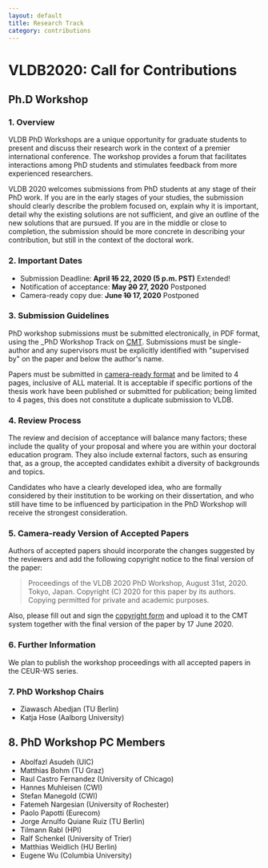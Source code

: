 ```yaml
---
layout: default
title: Research Track
category: contributions
---
```


# VLDB2020: Call for Contributions

## Ph.D Workshop

### 1. Overview
VLDB PhD Workshops are a unique opportunity for graduate students to present and discuss their research work in the context of a premier international conference. The workshop provides a forum that facilitates interactions among PhD students and stimulates feedback from more experienced researchers.

VLDB 2020 welcomes submissions from PhD students at any stage of their PhD work. If you are in the early stages of your studies, the submission should clearly describe the problem focused on, explain why it is important, detail why the existing solutions are not sufficient, and give an outline of the new solutions that are pursued. If you are in the middle or close to completion, the submission should be more concrete in describing your contribution, but still in the context of the doctoral work.

### 2. Important Dates

* Submission Deadline: **April <s>15</s> 22, 2020 (5 p.m. PST)** <span class="badge">Extended!</span>
* Notification of acceptance: **May <s>20</s> 27, 2020** <span class="badge">Postponed</span>
* Camera-ready copy due: **June <s>10</s> 17, 2020** <span class="badge">Postponed</span>

### 3. Submission Guidelines

PhD workshop submissions must be submitted electronically, in PDF format, using the _PhD Workshop Track on [CMT](https://cmt3.research.microsoft.com/VLDB2020/). Submissions must be single-author and any supervisors must be explicitly identified with "supervised by" on the paper and below the author's name.

Papers must be submitted in [camera-ready format](https://vldb2020.org/formatting-guidelines.html) and be limited to 4 pages, inclusive of ALL material. It is acceptable if specific portions of the thesis work have been published or submitted for publication; being limited to 4 pages, this does not constitute a duplicate submission to VLDB.

### 4. Review Process

The review and decision of acceptance will balance many factors; these include the quality of your proposal and where you are within your doctoral education program. They also include external factors, such as ensuring that, as a group, the accepted candidates exhibit a diversity of backgrounds and topics.

Candidates who have a clearly developed idea, who are formally considered by their institution to be working on their dissertation, and who still have time to be influenced by participation in the PhD Workshop will receive the strongest consideration.

### 5. Camera-ready Version of Accepted Papers

Authors of accepted papers should incorporate the changes suggested by the reviewers and add the following copyright notice to the final version of the paper:

> Proceedings of the VLDB 2020 PhD Workshop, August 31st, 2020. Tokyo, Japan. Copyright (C) 2020 for this paper by its authors. Copying permitted for private and academic purposes.

Also, please fill out and sign the <a class="no-barba" href="assets/files/VLDB_2020_PhD_Workshop_Copyright_Form.pdf">copyright form</a> and upload it to the CMT system together with the final version of the paper by 17 June 2020.

### 6. Further Information

We plan to publish the workshop proceedings with all accepted papers in the CEUR-WS series.

### 7. PhD Workshop Chairs

* Ziawasch Abedjan (TU Berlin)
* Katja Hose (Aalborg University)

## 8. PhD Workshop PC Members

* Abolfazl Asudeh (UIC)
* Matthias Bohm (TU Graz)
* Raul Castro Fernandez (University of Chicago)
* Hannes Muhleisen (CWI)
* Stefan Manegold (CWI)
* Fatemeh Nargesian (University of Rochester)
* Paolo Papotti (Eurecom)
* Jorge Arnulfo Quiane Ruiz (TU Berlin)
* Tilmann Rabl (HPI)
* Ralf Schenkel (University of Trier)
* Matthias Weidlich (HU Berlin)
* Eugene Wu (Columbia University)

